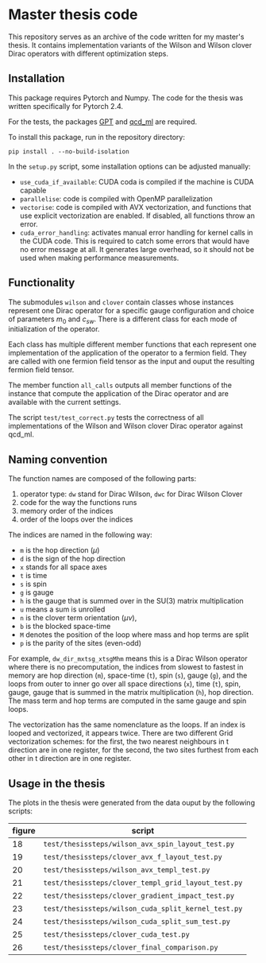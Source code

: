 # Master thesis code

This repository serves as an archive of the code written for my master's thesis.
It contains implementation variants of the Wilson and Wilson clover Dirac
operators with different optimization steps.

## Installation

This package requires Pytorch and Numpy.
The code for the thesis was written specifically for Pytorch 2.4.

For the tests, the packages [GPT](https://github.com/lehner/gpt)
and [qcd_ml](https://github.com/daknuett/qcd_ml) are required.

To install this package, run in the repository directory:
````
pip install . --no-build-isolation
````

In the ``setup.py`` script, some installation options can be adjusted manually:
- ``use_cuda_if_available``: CUDA coda is compiled if the machine is CUDA capable
- ``parallelise``: code is compiled with OpenMP parallelization
- ``vectorise``: code is compiled with AVX vectorization, and functions that use explicit
vectorization are enabled. If disabled, all functions throw an error.
- ``cuda_error_handling``: activates manual error handling for kernel calls in the CUDA code.
This is required to catch some errors that would have no error message at all.
It generates large overhead, so it should not be used when making performance measurements.


## Functionality

The submodules ``wilson`` and `clover` contain classes whose instances represent one
Dirac operator for a specific gauge configuration and choice of parameters $m_0$ and $c_{sw}$.
There is a different class for each mode of initialization of the operator.

Each class has multiple different member functions that each represent one implementation
of the application of the operator to a fermion field. They are called with one fermion field tensor
as the input and ouput the resulting fermion field tensor.

The member function `all_calls` outputs all member functions of the instance that compute the
application of the Dirac operator and are available with the current settings.

The script ``test/test_correct.py`` tests the correctness of all implementations
of the Wilson and Wilson clover Dirac operator against qcd_ml.

## Naming convention

The function names are composed of the following parts:

1. operator type: ``dw`` stand for Dirac Wilson, ``dwc`` for Dirac Wilson Clover
2. code for the way the functions runs
2. memory order of the indices
3. order of the loops over the indices

The indices are named in the following way:
- ``m`` is the hop direction ($\mu$)
- ``d`` is the sign of the hop direction
- ``x`` stands for all space axes
- ``t`` is time
- ``s`` is spin
- ``g`` is gauge
- ``h`` is the gauge that is summed over in the SU(3) matrix multiplication
- ``u`` means a sum is unrolled
- ``n`` is the clover term orientation ($\mu\nu$),
- ``b`` is the blocked space-time
- ``M`` denotes the position of the loop where mass and hop terms
are split
- ``p`` is the parity of the sites (even-odd)

For example, ``dw_dir_mxtsg_xtsgMhm`` means this is a Dirac Wilson operator where there
is no precomputation, the indices from slowest to fastest in memory
are hop direction (``m``), space-time (``t``), spin (``s``), gauge (``g``),
and the loops from outer to inner go over all space directions (``x``), time (``t``),
spin, gauge, gauge that is summed in the matrix multiplication (``h``), hop direction.
The mass term and hop terms are computed in the same gauge and spin loops.

The vectorization has the same nomenclature as the loops. If an index is looped and
vectorized, it appears twice.
There are two different Grid vectorization schemes: for the first, the two nearest
neighbours in t direction are in one register, for the second, the two sites furthest
from each other in t direction are in one register.

## Usage in the thesis

The plots in the thesis were generated from the data ouput by the following scripts:

|figure|script|
|---|---|
|18| `test/thesissteps/wilson_avx_spin_layout_test.py` |
|19 | `test/thesissteps/clover_avx_f_layout_test.py` |
|20| `test/thesissteps/wilson_avx_templ_test.py` |
|21| `test/thesissteps/clover_templ_grid_layout_test.py` |
|22| `test/thesissteps/clover_gradient_impact_test.py` |
|23| `test/thesissteps/wilson_cuda_split_kernel_test.py` |
|24| `test/thesissteps/wilson_cuda_split_sum_test.py` |
|25| `test/thesissteps/clover_cuda_test.py` |
|26| `test/thesissteps/clover_final_comparison.py` |
